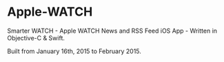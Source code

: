 # Apple-WATCH
Smarter WATCH - Apple WATCH News and RSS Feed iOS App - Written in Objective-C &amp; Swift.

Built from January 16th, 2015 to February 2015.
